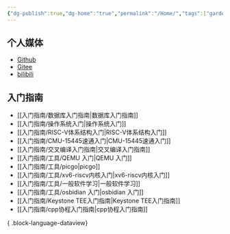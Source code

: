 ```yaml
---
{"dg-publish":true,"dg-home":"true","permalink":"/Home/","tags":["gardenEntry"],"dgPassFrontmatter":true}
---
```


## 个人媒体
* [Github](https://github.com/wangzhankun)
* [Gitee](https://gitee.com/wangzhankun)
* [bilibili](https://space.bilibili.com/227393559)


## 入门指南

- [[入门指南/数据库入门指南\|数据库入门指南]]
- [[入门指南/操作系统入门\|操作系统入门]]
- [[入门指南/RISC-V体系结构入门\|RISC-V体系结构入门]]
- [[入门指南/CMU-15445速通入门\|CMU-15445速通入门]]
- [[入门指南/交叉编译入门指南\|交叉编译入门指南]]
- [[入门指南/工具/QEMU 入门\|QEMU 入门]]
- [[入门指南/工具/picgo\|picgo]]
- [[入门指南/工具/xv6-riscv内核入门\|xv6-riscv内核入门]]
- [[入门指南/工具/一般软件学习\|一般软件学习]]
- [[入门指南/工具/osbidian 入门\|osbidian 入门]]
- [[入门指南/Keystone TEE入门指南\|Keystone TEE入门指南]]
- [[入门指南/cpp协程入门指南\|cpp协程入门指南]]

{ .block-language-dataview}

